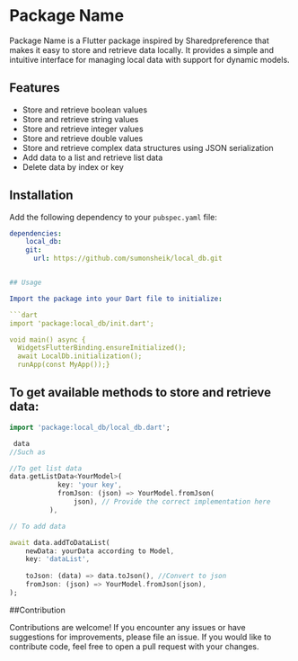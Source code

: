 <!--
This README describes the package. If you publish this package to pub.dev,
this README's contents appear on the landing page for your package.

For information about how to write a good package README, see the guide for
[writing package pages](https://dart.dev/guides/libraries/writing-package-pages).

For general information about developing packages, see the Dart guide for
[creating packages](https://dart.dev/guides/libraries/create-library-packages)
and the Flutter guide for
[developing packages and plugins](https://flutter.dev/developing-packages).
-->

# Package Name

Package Name is a Flutter package inspired by Sharedpreference that makes it easy to store and retrieve data locally. It provides a simple and intuitive interface for managing local data with support for dynamic models.

## Features

- Store and retrieve boolean values
- Store and retrieve string values
- Store and retrieve integer values
- Store and retrieve double values
- Store and retrieve complex data structures using JSON serialization
- Add data to a list and retrieve list data
- Delete data by index or key

## Installation

Add the following dependency to your `pubspec.yaml` file:

```yaml
dependencies:
    local_db:
    git:
      url: https://github.com/sumonsheik/local_db.git


## Usage

Import the package into your Dart file to initialize:

```dart
import 'package:local_db/init.dart';

void main() async {
  WidgetsFlutterBinding.ensureInitialized();
  await LocalDb.initialization();
  runApp(const MyApp());}

```

## To get available methods to store and retrieve data:

```dart
import 'package:local_db/local_db.dart';

 data
//Such as

//To get list data
data.getListData<YourModel>(
            key: 'your key',
            fromJson: (json) => YourModel.fromJson(
                json), // Provide the correct implementation here
          ),

// To add data

await data.addToDataList(
    newData: yourData according to Model,
    key: 'dataList',
    
    toJson: (data) => data.toJson(), //Convert to json
    fromJson: (json) => YourModel.fromJson(json),
);


```

##Contribution

Contributions are welcome! If you encounter any issues or have suggestions for improvements, please file an issue. If you would like to contribute code, feel free to open a pull request with your changes.